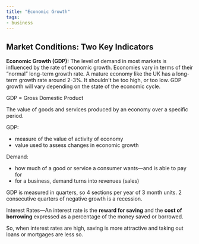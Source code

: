 ```yaml
---
title: "Economic Growth"
tags:
- business
---
```


## Market Conditions: Two Key Indicators

**Economic Growth (GDP):** The level of demand in most markets is influenced by the rate of economic growth. Economies vary in terms of their “normal” long-term growth rate. A mature economy like the UK has a long-term growth rate around 2-3%. It shouldn't be too high, or too low. GDP growth will vary depending on the state of the economic cycle.

GDP = Gross Domestic Product

The value of goods and services produced by an economy over a specific period.

GDP:

- measure of the value of activity of economy
- value used to assess changes in economic growth

Demand:

- how much of a good or service a consumer wants—and is able to pay for 
- for a business, demand turns into revenues (sales)

GDP is measured in quarters, so 4 sections per year of 3 month units. 2 consecutive quarters of negative growth is a recession.

Interest Rates—An interest rate is the **reward for saving** and the **cost of borrowing** expressed as a percentage of the money saved or borrowed.

So, when interest rates are high, saving is more attractive and taking out loans or mortgages are less so.


‎‎